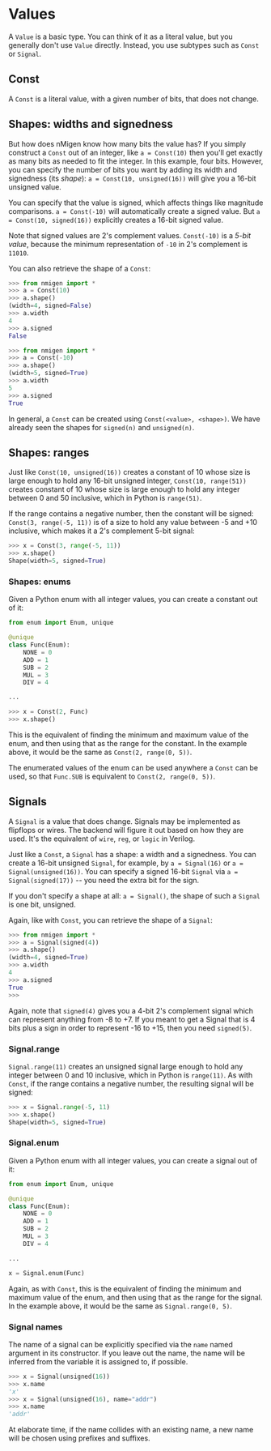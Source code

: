 # Values

A `Value` is a basic type. You can think of it as a literal value, but you generally don't use `Value` directly. Instead, you use subtypes such as `Const` or `Signal`.

## Const

A `Const` is a literal value, with a given number of bits, that does not change. 

## Shapes: widths and signedness

But how does nMigen know how many bits the value has? If you simply construct a `Const` out of an integer, like `a = Const(10)` then you'll get exactly as many bits as needed to fit the integer. In this example, four bits. However, you can specify the number of bits you want by adding its width and signedness (its *shape*): `a = Const(10, unsigned(16))` will give you a 16-bit unsigned value.

You can specify that the value is signed, which affects things like magnitude comparisons. `a = Const(-10)` will automatically create a signed value. But `a = Const(10, signed(16))` explicitly creates a 16-bit signed value.

Note that signed values are 2's complement values. `Const(-10)` is a _5-bit value_, because the minimum representation of `-10` in 2's complement is `11010`.

You can also retrieve the shape of a `Const`:

```python
>>> from nmigen import *
>>> a = Const(10)
>>> a.shape()
(width=4, signed=False)
>>> a.width
4
>>> a.signed
False
```

```python
>>> from nmigen import *
>>> a = Const(-10)
>>> a.shape()
(width=5, signed=True)
>>> a.width
5
>>> a.signed
True
```

In general, a `Const` can be created using `Const(<value>, <shape>)`. We have already seen the shapes for `signed(n)` and `unsigned(n)`.

## Shapes: ranges

Just like `Const(10, unsigned(16))` creates a constant of 10 whose size is large enough to hold any 16-bit unsigned integer, `Const(10, range(51))` creates constant of 10 whose size is large enough to hold any integer between 0 and 50 inclusive, which in Python is `range(51)`.

If the range contains a negative number, then the constant will be signed: `Const(3, range(-5, 11))` is of a size to hold any value between -5 and +10 inclusive, which makes it a 2's complement 5-bit signal:

```python
>>> x = Const(3, range(-5, 11))
>>> x.shape()
Shape(width=5, signed=True)
```

### Shapes: enums

Given a Python enum with all integer values, you can create a constant out of it:

```python
from enum import Enum, unique

@unique
class Func(Enum):
    NONE = 0
    ADD = 1
    SUB = 2
    MUL = 3
    DIV = 4

...

>>> x = Const(2, Func)
>>> x.shape()                                                                                                   Shape(width=3, signed=False)
```

This is the equivalent of finding the minimum and maximum value of the enum, and then using that as the range for the constant. In the example above, it would be the same as `Const(2, range(0, 5))`.

The enumerated values of the enum can be used anywhere a `Const` can be used, so that `Func.SUB` is equivalent to `Const(2, range(0, 5))`.

## Signals

A `Signal` is a value that does change. Signals may be implemented as flipflops or wires. The backend will figure it out based on how they are used. It's the equivalent of `wire`, `reg`, or `logic` in Verilog.

Just like a `Const`, a `Signal` has a shape: a width and a signedness. You can create a 16-bit unsigned `Signal`, for example, by `a = Signal(16)` or `a = Signal(unsigned(16))`. You can specify a signed 16-bit `Signal` via `a = Signal(signed(17))` -- you need the extra bit for the sign.

If you don't specify a shape at all: `a = Signal()`, the shape of such a `Signal` is one bit, unsigned.

Again, like with `Const`, you can retrieve the shape of a `Signal`:

```python
>>> from nmigen import *
>>> a = Signal(signed(4))
>>> a.shape()
(width=4, signed=True)
>>> a.width
4
>>> a.signed
True
>>>
```

Again, note that `signed(4)` gives you a 4-bit 2's complement signal which can represent anything from -8 to +7. If you meant to get a Signal that is 4 bits plus a sign in order to represent -16 to +15, then you need `signed(5)`.

### Signal.range

`Signal.range(11)` creates an unsigned signal large enough to hold any integer between 0 and 10 inclusive, which in Python is `range(11)`. As with `Const`, if the range contains a negative number, the resulting signal will be signed:

```python
>>> x = Signal.range(-5, 11)
>>> x.shape()
Shape(width=5, signed=True)
```

### Signal.enum

Given a Python enum with all integer values, you can create a signal out of it:

```python
from enum import Enum, unique

@unique
class Func(Enum):
    NONE = 0
    ADD = 1
    SUB = 2
    MUL = 3
    DIV = 4

...

x = Signal.enum(Func)
```

Again, as with `Const`, this is the equivalent of finding the minimum and maximum value of the enum, and then using that as the range for the signal. In the example above, it would be the same as `Signal.range(0, 5)`.

### Signal names

The name of a signal can be explicitly specified via the `name` named argument in its constructor. If you leave out the name, the name will be inferred from the variable it is assigned to, if possible.

```python
>>> x = Signal(unsigned(16))
>>> x.name
'x'
>>> x = Signal(unsigned(16), name="addr")
>>> x.name
'addr'
```

At elaborate time, if the name collides with an existing name, a new name will be chosen using prefixes and suffixes.
